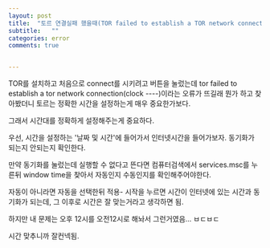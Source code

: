 ```yaml
---
layout: post
title:  "토르 연결실패 했을때(TOR failed to establish a TOR network connection)"
subtitle:   ""
categories: error
comments: true


---
```


TOR를 설치하고 처음으로 connect를 시키려고 버튼을 눌렀는데 tor failed to establish a tor network connection(clock ----)이라는 오류가 뜨길래 뭔가 하고 찾아봤더니 토르는 정확한 시간을 설정하는게 매우 중요한가보다.

그래서 시간대를 정확하게 설정해주는게 중요하다.

우선, 시간을 설정하는 '날짜 및 시간'에 들어가서 인터넷시간을 들어가보자. 동기화가 되는지 안되는지 확인한다.

만약 동기화를 눌렀는데 실행할 수 없다고 뜬다면 컴퓨터검색에서 services.msc를 누른뒤 window time을 찾아서 자동인지 수동인지를 확인해주어야한다. 

자동이 아니라면 자동을 선택한뒤 적용- 시작을 누르면 시간이 인터넷에 있는 시간과 동기화가 되는데, 그 이후로 시간은 잘 맞는거라고 생각하면 됨.

하지만 내 문제는 오후 12시를 오전12시로 해놔서 그런거였음... ㅂㄷㅂㄷ

시간 맞추니까 잘컨넥됨.

